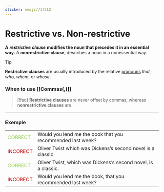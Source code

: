 ```yaml
---
sticker: emoji//1f512
---
```

# Restrictive vs. Non-restrictive
**A** **_restrictive clause_** **modifies the noun that precedes it in an essential way.**
A **nonrestrictive clause**, describes a noun in a nonessential way.

> [!tip] 
> **Restrictive clauses** are usually introduced by the relative [pronouns](https://www.grammarly.com/blog/parts-of-speech/pronouns/) _that, who, whom_, or _whose_.


### When to use [[Commas(,)]]
> [!faq] 
>**Restrictive clauses** are never offset by commas, whereas **nonrestrictive clauses** are.

---
### Exemple

|                                           |                                                               |
| ----------------------------------------- | ------------------------------------------------------------- |
| <font color="#92d050">CORRECT</font>      | Would you lend me the book that you recommended last week?    |
| <font color="#c00000">INCORECT</font><br> | Oliver Twist which was Dickens’s second novel is a classic.   |
| <font color="#92d050">CORRECT</font>      | Oliver Twist, which was Dickens’s second novel, is a classic. |
| <font color="#c00000">INCORECT</font>     | Would you lend me the book, that you recommended last week?   |
